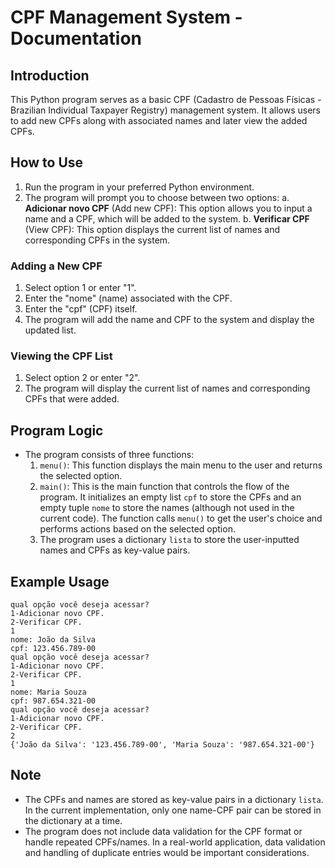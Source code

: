 # CPF Management System - Documentation

## Introduction

This Python program serves as a basic CPF (Cadastro de Pessoas Físicas - Brazilian Individual Taxpayer Registry) management system. It allows users to add new CPFs along with associated names and later view the added CPFs.

## How to Use

1. Run the program in your preferred Python environment.
2. The program will prompt you to choose between two options:
   a. **Adicionar novo CPF** (Add new CPF): This option allows you to input a name and a CPF, which will be added to the system.
   b. **Verificar CPF** (View CPF): This option displays the current list of names and corresponding CPFs in the system.

### Adding a New CPF

1. Select option 1 or enter "1".
2. Enter the "nome" (name) associated with the CPF.
3. Enter the "cpf" (CPF) itself.
4. The program will add the name and CPF to the system and display the updated list.

### Viewing the CPF List

1. Select option 2 or enter "2".
2. The program will display the current list of names and corresponding CPFs that were added.

## Program Logic

- The program consists of three functions:
  1. `menu()`: This function displays the main menu to the user and returns the selected option.
  2. `main()`: This is the main function that controls the flow of the program. It initializes an empty list `cpf` to store the CPFs and an empty tuple `nome` to store the names (although not used in the current code). The function calls `menu()` to get the user's choice and performs actions based on the selected option.
  3. The program uses a dictionary `lista` to store the user-inputted names and CPFs as key-value pairs.

## Example Usage

```
qual opção você deseja acessar?
1-Adicionar novo CPF.
2-Verificar CPF.
1
nome: João da Silva
cpf: 123.456.789-00
qual opção você deseja acessar?
1-Adicionar novo CPF.
2-Verificar CPF.
1
nome: Maria Souza
cpf: 987.654.321-00
qual opção você deseja acessar?
1-Adicionar novo CPF.
2-Verificar CPF.
2
{'João da Silva': '123.456.789-00', 'Maria Souza': '987.654.321-00'}
```

## Note

- The CPFs and names are stored as key-value pairs in a dictionary `lista`. In the current implementation, only one name-CPF pair can be stored in the dictionary at a time.
- The program does not include data validation for the CPF format or handle repeated CPFs/names. In a real-world application, data validation and handling of duplicate entries would be important considerations.
